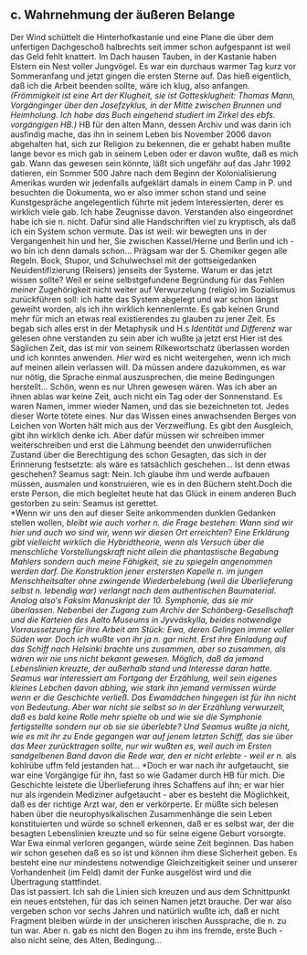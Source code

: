 ## c. Wahrnehmung der äußeren Belange
Der Wind schüttelt die Hinterhofkastanie und eine Plane die über dem unfertigen Dachgeschoß halbrechts seit immer schon aufgespannt ist weil das Geld fehlt knattert. Im Dach hausen Tauben, in der Kastanie haben Elstern ein Nest voller Jungvögel. Es war ein durchaus warmer Tag kurz vor Sommeranfang und jetzt gingen die ersten Sterne auf. Das hieß eigentlich, daß ich die Arbeit beenden sollte, wäre ich klug, also anfangen.*(Frömmigkeit ist eine Art der Klugheit, sie ist Gottesklugheit: Thomas Mann, Vorgänginger über den Josefzyklus, in der Mitte zwischen Brunnen und Heimholung. Ich habe das Buch eingehend studiert im Zirkel des ebfs. vorgängigen HB.)* HB für den alten Mann, dessen Archiv und was darin ich ausfindig mache, das ihn in seinem Leben bis November 2006 davon abgehalten hat, sich zur Religion zu bekennen, die er gehabt haben mußte lange bevor es mich gab in seinem Leben oder er davon wußte, daß es mich gab. Wann das gewesen sein könnte, läßt sich ungefähr auf das Jahr 1992 datieren, ein Sommer 500 Jahre nach dem Beginn der Kolonialisierung Amerikas wurden wir jedenfalls aufgeklärt damals in einem Camp in P. und besuchten die Dokumenta, wo er also immer schon stand und seine    
 Kunstgespräche angelegentlich führte mit jedem Interessierten, derer es wirklich viele gab. Ich habe Zeugnisse davon. Verstanden also eingeordnet habe ich sie n. nicht. Dafür sind alle Handschriften viel zu kryptisch, als daß ich ein System schon vermute. Das ist weil: wir bewegten uns in der Vergangenheit hin und her, Sie zwischen Kassel/Herne und Berlin und ich - wo bin ich denn damals schon... Prägsam war der 5. Chemiker gegen alle Regeln. Bock, Stupor, und Schulwechsel mit der gottseigedanken Neuidentifizierung (Reisers) jenseits der Systeme. Warum er das jetzt wissen sollte? Weil er seine selbstgefundene Begründung für das Fehlen *meiner* Zugehörigkeit nicht weiter auf Verwurzelung (religio) im Sozialismus zurückführen soll: ich hatte das System abgelegt und war schon längst geweiht worden, als ich ihn wirklich kennenlernte. Es gab keinen Grund mehr für mich an etwas real existierendes zu glauben zu jener Zeit. Es begab sich alles erst in der Metaphysik und H.s *Identität und Differenz* war gelesen ohne verstanden zu sein aber ich wußte ja jetzt erst Hier ist des Säglichen Zeit, das ist mir von seinem Rilkewortschatz überlassen worden und ich konntes anwenden. *Hier* wird es nicht weitergehen, wenn ich mich auf meinen allein verlassen will. Da müssen andere dazukommen, es war nur nötig, die Sprache einmal auszusprechen, die meine Bedingungen herstellt... Schön, wenn es nur Uhren gewesen wären. Was ich aber an ihnen ablas war keine Zeit, auch nicht ein Tag oder der Sonnenstand. Es waren Namen, immer wieder Namen, und das sie bezeichneten tot. Jedes dieser Worte tötete eines. Nur das Wissen eines anwachsenden Berges von Leichen von Worten hält mich aus der Verzweiflung. Es gibt den Ausgleich, gibt ihn wirklich denke ich. Aber dafür müssen wir schreiben immer weiterschreiben und erst die Lähmung beendet den unwiderruflichen Zustand über die Berechtigung des schon Gesagten, das sich in der Erinnerung festsetzte: als wäre es tatsächlich geschehen... Ist denn etwas geschehen? Seamus sagt: Nein. Ich glaube ihm und werde aufbauen müssen, ausmalen und konstruieren, wie es in den Büchern steht.Doch die erste Person, die mich begleitet heute hat das Glück in einem anderen Buch gestorben zu sein: Seamus ist gerettet.    
*Wenn wir uns den auf dieser Seite ankommenden dunklen Gedanken stellen wollen, *bleibt wie auch vorher n. die Frage bestehen: Wann sind wir hier und auch wo sind wir, wenn wir diesen Ort erreichten? Eine Erklärung gibt vielleicht wirklich die Hybridtheorie, wenn als Versuch über die menschliche Vorstellungskraft nicht allein die phantastische Begabung Mahlers sondern auch meine Fähigkeit, sie zu spiegeln angenommen werden darf. Die Konstruktion jener erstersten Kapelle n. im jungen Menschheitsalter ohne zwingende Wiederbelebung (weil die Überlieferung selbst n. *lebendig* war) verlangt nach dem authentischen Baumaterial. Analog also‘s Faksim Manuskript der 10. Symphonie, das sie mir überlassen. Nebenbei der Zugang zum Archiv der Schönberg-Gesellschaft und die Karteien des Aalto Museums in Jyvväskylla, beides notwendige Vorraussetzung für *ihre* Arbeit am Stück: Ewa, deren Gelingen immer voller Süden war. Doch ich wußte von ihr ja n. gar nicht. Erst ihre Einladung auf das Schiff nach Helsinki brachte uns zusammen, aber so zusammen, als wären wir nie uns nicht bekannt gewesen. Möglich, daß da jemand Lebenslinien kreuzte, der außerhalb stand und Interesse daran hatte.    
 Seamus war interessiert am Fortgang der Erzählung, weil sein eigenes kleines Lebchen davon abhing, wie stark ihn jemand vermissen würde wenn er die Geschichte verließ. Das Ewamädchen hingegen ist für ihn nicht von Bedeutung. Aber war nicht sie selbst so in der Erzählung verwurzelt, daß es bald keine Rolle mehr spielte ob und wie sie die Symphonie fertigstellte sondern nur ob sie sie überlebte? Und Seamus wußte ja nicht, wie es mit ihr zu Ende gegangen war auf jenem letzten Schiff, das sie über das Meer zurücktragen sollte, nur wir wußten es, weil auch im Ersten sandgelbenen Band davon die Rede war, den er nicht erlebte - weil er n.* als kohlrübe uffm feld jestanden hat... *Doch er war nach ihr aufgetaucht, sie war eine Vorgängige für ihn, fast so wie Gadamer durch HB für mich. Die Geschichte leistete die Überlieferung ihres Schaffens auf ihn; er war hier nur als irgendein Mediziner aufgetaucht - aber es besteht die Möglichkeit, daß es der richtige Arzt war, den er verkörperte. Er müßte sich belesen haben über die neurophysikalischen Zusammenhänge die sein Leben konstituierten und würde so schnell erkennen, daß er es selbst war, der die besagten Lebenslinien kreuzte und so für seine eigene Geburt vorsorgte. War Ewa einmal verloren gegangen, würde seine Zeit beginnen. Das haben wir schon gesehen daß es so ist und können ihm diese Sicherheit geben. Es besteht eine nur mindestens notwendige Gleichzeitigkeit seiner und unserer Vorhandenheit (im Feld) damit der Funke ausgelöst wird und die Übertragung stattfindet.    
Das ist passiert. Ich sah die Linien sich kreuzen und aus dem Schnittpunkt ein neues entstehen, für das ich seinen Namen jetzt brauche. Der war also vergeben schon vor sechs Jahren und natürlich wußte ich, daß er nicht Fragment bleiben würde in der unsicheren irischen Aussprache, die n. zu tun war. Aber n. gab es nicht den Bogen zu ihm ins fremde, erste Buch - also nicht seine, des Alten, Bedingung...   
